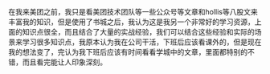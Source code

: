 在我来美团之前，我只是看美团技术团队等一些公众号等文章和hollis等八股文来丰富我的知识，但是使用了书城之后，我认为这是我另一个非常好的学习资源，上面的知识点很全，而且结合了大量的实战经验，我们可以结合这些经验和实际的场景来学习很多知识点，我原本认为我在公司干活，下班后应该看课外的，但是现在我的想法变了，完认为我下班后应该有时间看看学城中的文章，里面都特别的不错，而且看完能让人印象深刻。
